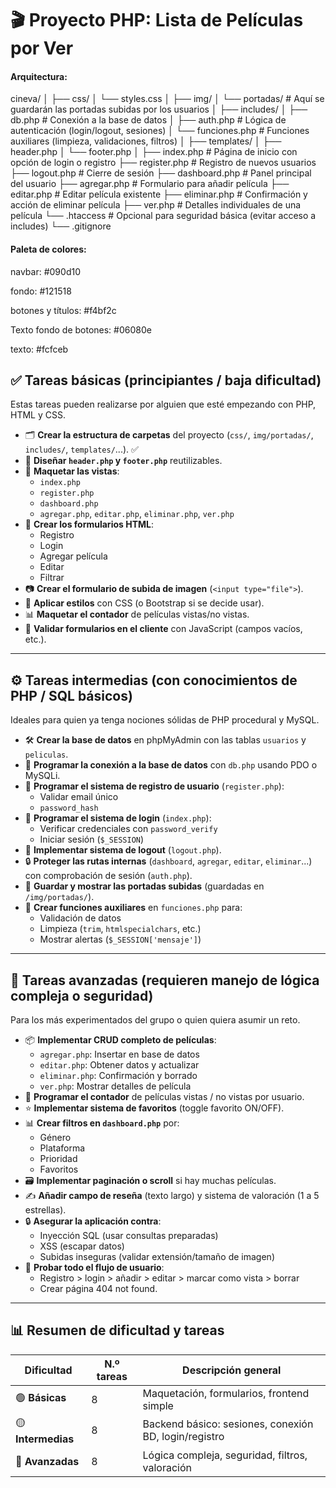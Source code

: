 # 🎬 Proyecto PHP: Lista de Películas por Ver

#### Arquitectura:

cineva/
│
├── css/
│ └── styles.css
│
├── img/
│ └── portadas/ # Aquí se guardarán las portadas subidas por los usuarios
│
├── includes/
│ ├── db.php # Conexión a la base de datos
│ ├── auth.php # Lógica de autenticación (login/logout, sesiones)
│ └── funciones.php # Funciones auxiliares (limpieza, validaciones, filtros)
│
├── templates/
│ ├── header.php
│ └── footer.php
│
├── index.php # Página de inicio con opción de login o registro
├── register.php # Registro de nuevos usuarios
├── logout.php # Cierre de sesión
├── dashboard.php # Panel principal del usuario
├── agregar.php # Formulario para añadir película
├── editar.php # Editar película existente
├── eliminar.php # Confirmación y acción de eliminar película
├── ver.php # Detalles individuales de una película
└── .htaccess # Opcional para seguridad básica (evitar acceso a includes)
└── .gitignore

#### Paleta de colores:

navbar: #090d10

fondo: #121518

botones y títulos: #f4bf2c

Texto fondo de botones: #06080e

texto: #fcfceb

## ✅ Tareas básicas (principiantes / baja dificultad)

Estas tareas pueden realizarse por alguien que esté empezando con PHP, HTML y CSS.

- 🗂️ **Crear la estructura de carpetas** del proyecto (`css/`, `img/portadas/`, `includes/`, `templates/`...). ✅
- 🎨 **Diseñar `header.php` y `footer.php`** reutilizables.
- 📄 **Maquetar las vistas**:
  - `index.php`
  - `register.php`
  - `dashboard.php`
  - `agregar.php`, `editar.php`, `eliminar.php`, `ver.php`
- 🎯 **Crear los formularios HTML**:
  - Registro
  - Login
  - Agregar película
  - Editar
  - Filtrar
- 📷 **Crear el formulario de subida de imagen** (`<input type="file">`).
- 🎨 **Aplicar estilos** con CSS (o Bootstrap si se decide usar).
- 📊 **Maquetar el contador** de películas vistas/no vistas.
- 🧪 **Validar formularios en el cliente** con JavaScript (campos vacíos, etc.).

---

## ⚙️ Tareas intermedias (con conocimientos de PHP / SQL básicos)

Ideales para quien ya tenga nociones sólidas de PHP procedural y MySQL.

- 🛠️ **Crear la base de datos** en phpMyAdmin con las tablas `usuarios` y `peliculas`.
- 🔌 **Programar la conexión a la base de datos** con `db.php` usando PDO o MySQLi.
- 🔑 **Programar el sistema de registro de usuario** (`register.php`):
  - Validar email único
  - `password_hash`
- 🔐 **Programar el sistema de login** (`index.php`):
  - Verificar credenciales con `password_verify`
  - Iniciar sesión (`$_SESSION`)
- 🧭 **Implementar sistema de logout** (`logout.php`).
- 🔒 **Proteger las rutas internas** (`dashboard`, `agregar`, `editar`, `eliminar`...) con comprobación de sesión (`auth.php`).
- 📝 **Guardar y mostrar las portadas subidas** (guardadas en `/img/portadas/`).
- 🧹 **Crear funciones auxiliares** en `funciones.php` para:
  - Validación de datos
  - Limpieza (`trim`, `htmlspecialchars`, etc.)
  - Mostrar alertas (`$_SESSION['mensaje']`)

---

## 🧠 Tareas avanzadas (requieren manejo de lógica compleja o seguridad)

Para los más experimentados del grupo o quien quiera asumir un reto.

- 📦 **Implementar CRUD completo de películas**:
  - `agregar.php`: Insertar en base de datos
  - `editar.php`: Obtener datos y actualizar
  - `eliminar.php`: Confirmación y borrado
  - `ver.php`: Mostrar detalles de película
- 🧮 **Programar el contador** de películas vistas / no vistas por usuario.
- ⭐ **Implementar sistema de favoritos** (toggle favorito ON/OFF).
- 📊 **Crear filtros en `dashboard.php`** por:
  - Género
  - Plataforma
  - Prioridad
  - Favoritos
- 🗃️ **Implementar paginación o scroll** si hay muchas películas.
- ✍️ **Añadir campo de reseña** (texto largo) y sistema de valoración (1 a 5 estrellas).
- 🔒 **Asegurar la aplicación contra**:
  - Inyección SQL (usar consultas preparadas)
  - XSS (escapar datos)
  - Subidas inseguras (validar extensión/tamaño de imagen)
- 🧪 **Probar todo el flujo de usuario**:
  - Registro > login > añadir > editar > marcar como vista > borrar
  - Crear página 404 not found.

---

## 📊 Resumen de dificultad y tareas

| Dificultad         | N.º tareas | Descripción general                                   |
| ------------------ | ---------- | ----------------------------------------------------- |
| 🟢 **Básicas**     | 8          | Maquetación, formularios, frontend simple             |
| 🟡 **Intermedias** | 8          | Backend básico: sesiones, conexión BD, login/registro |
| 🔴 **Avanzadas**   | 8          | Lógica compleja, seguridad, filtros, valoración       |
